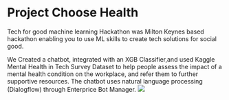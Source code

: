 # Project Choose Health

Tech for good machine learning Hackathon was Milton Keynes based hackathon enabling you to use ML skills to create tech solutions for social good.


We Created a chatbot, integrated with an XGB Classifier,and used Kaggle Mental Health in Tech Survey Dataset to help people assess the impact of a mental health condition on the workplace, and refer them to further supportive resources. The chatbot uses natural language processing (Dialogflow) through Enterprice Bot Manager.
![](Images/mentalhealth.png)





